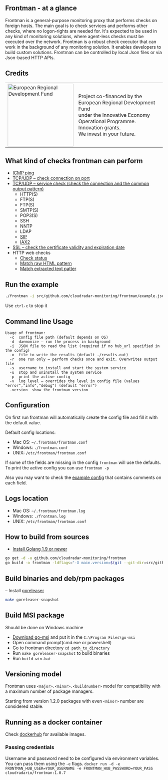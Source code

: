 ## Frontman - at a glance
Frontman is a general-purpose monitoring proxy that performs checks on foreign hosts. 
The main goal is to check services and performs other checks, where no logon-rights are needed for.
It's expected to be used in any kind of monitoring solutions, where agent-less checks must be executed over the network.
Frontman is a robust check executor that can work in the background of any monitoring solution. It enables developers to build custom solutions. Frontman can be controlled by local Json files or via Json-based HTTP APIs.

## Credits
<table border="0">
  <tr>
    <td>
      <img alt="European Regional Development Fund" src="https://efre.brandenburg.de/sixcms/media.php/9/EFRE%20Logo_unten_oweb_en_rgb.jpg" height="200" width="210" />
    </td>
    <td>
      Project co-financed by the European Regional Development Fund<br/>under the Innovative Economy Operational Programme. Innovation grants.<br/>We invest in your future.
    </td>
  </tr>
</table>


## What kind of checks frontman can perform
* [ICMP ping](https://github.com/cloudradar-monitoring/frontman/blob/master/example.json#L53)
* [TCP/UDP – check connection on port](https://github.com/cloudradar-monitoring/frontman/blob/master/example.json#L68)
* [TCP/UDP – service check (check the connection and the common output pattern)](https://github.com/cloudradar-monitoring/frontman/blob/master/example.json#L77)
     * HTTP(S)
     * FTP(S)
     * FTP(S)
     * SMTP(S)
     * POP3(S)
     * SSH
     * NNTP
     * LDAP
     * [SIP](https://github.com/cloudradar-monitoring/frontman/blob/master/example.json#L140)
     * [IAX2](https://github.com/cloudradar-monitoring/frontman/blob/master/example.json#L143)
* [SSL – check the certificate validity and expiration date](https://github.com/cloudradar-monitoring/frontman/blob/master/example.json#L119)
* HTTP web checks
     * [Check status](https://github.com/cloudradar-monitoring/frontman/blob/master/example.json#L4)
     * [Match raw HTML pattern](https://github.com/cloudradar-monitoring/frontman/blob/master/example.json#L31)
     * [Match extracted text patter](https://github.com/cloudradar-monitoring/frontman/blob/master/example.json#L28)

     
## Run the example

```bash
./frontman -i src/github.com/cloudradar-monitoring/frontman/example.json -o result.out
```
Use `ctrl-c` to stop it    

## Command line Usage
```
Usage of frontman:
  -c  config file path (default depends on OS)
  -d  daemonize – run the process in background
  -i  JSON file to read the list (required if no hub_url specified in the config)
  -o  file to write the results (default ./results.out)
  -r  one run only – perform checks once and exit. Overwrites output file
  -s  username to install and start the system service
  -u  stop and uninstall the system service
  -p  print the active config
  -v  log level – overrides the level in config file (values "error","info","debug") (default "error")
  -version  show the frontman version
```
## Configuration
On first run frontman will automatically create the config file and fill it with the default value.

Default config locations:
* Mac OS: `~/.frontman/frontman.conf`
* Windows: `./frontman.conf`
* UNIX: `/etc/frontman/frontman.conf`

If some of the fields are missing in the config `frontman` will use the defaults.
To print the active config you can use `frontman -p`

Also you may want to check the [example config](https://github.com/cloudradar-monitoring/frontman/blob/master/example.config.toml) that contains comments on each field.

## Logs location
* Mac OS: `~/.frontman/frontman.log`
* Windows: `./frontman.log`
* UNIX: `/etc/frontman/frontman.conf`

## How to build from sources
- [Install Golang 1.9 or newer](https://golang.org/dl/)
```bash
go get -d -u github.com/cloudradar-monitoring/frontman
go build -o frontman -ldflags="-X main.version=$(git --git-dir=src/github.com/cloudradar-monitoring/frontman/.git describe --always --long --dirty --tag)" github.com/cloudradar-monitoring/frontman/cmd/frontman
```

## Build binaries and deb/rpm packages
– Install [goreleaser](https://goreleaser.com/introduction/)
```bash
make goreleaser-snapshot
```

## Build MSI package
Should be done on Windows machine
- [Download go-msi](https://github.com/cloudradar-monitoring/go-msi/releases) and put it in the `C:\Program Files\go-msi`
- Open command prompt(cmd.exe or powershell)
- Go to frontman directory `cd path_to_directory`
- Run `make goreleaser-snapshot` to build binaries
- Run `build-win.bat`

## Versioning model
Frontman uses `<major>.<minor>.<buildnumber>` model for compatibility with a maximum number of package managers.

Starting from version 1.2.0 packages with even `<minor>` number are considered stable.

## Running as a docker container
Check [dockerhub](https://cloud.docker.com/u/cloudradario/repository/docker/cloudradario/frontman) for available images.

### Passing credentials
Username and password need to be configured via environment variables. You can pass them using the `-e` flags.
`docker run -d -e FRONTMAN_HUB_USER=YOUR_USERNAME -e FRONTMAN_HUB_PASSWORD=YOUR_PASS cloudradario/frontman:1.0.7`
